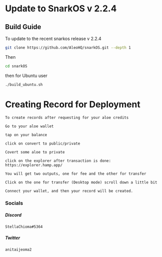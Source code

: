 # Update to SnarkOS v 2.2.4

## Build Guide

To update to the recent snarkos release v 2.2.4
```bash
git clone https://github.com/AleoHQ/snarkOS.git --depth 1
```
Then
```bash
cd snarkOS
```
then for Ubuntu user
```bash
./build_ubuntu.sh
```

# Creating Record for Deployment
``To create records after requesting for your aloe credits ``

``Go to your aloe wallet``

``tap on your balance``

``click on convert to public/private ``

``Covert some aloe to private ``

``click on the explorer after transaction is done: https://explorer.hamp.app/``

``You will get two outputs, one for fee and the other for transfer``

``Click on the one for transfer (Desktop mode) scroll down a little bit``

``Connect your wallet, and then your record will be created.``

### Socials
##### Discord
``StellaChioma#5364``
##### Twitter
``anitaijeoma2``
